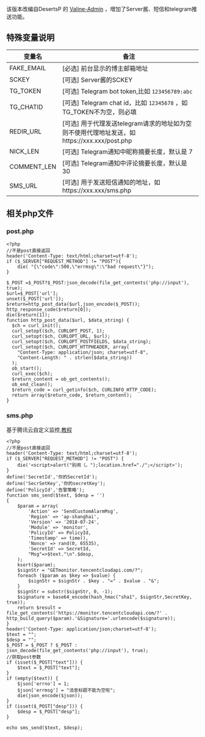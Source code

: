 该版本改编自DesertsP 的 [Valine-Admin](https://github.com/DesertsP/Valine-Admin) ，增加了Server酱、短信和telegram推送功能。

## 特殊变量说明

| 变量名 | 备注 |
| ------------ | ------------ |
| FAKE_EMAIL | [必选] 前台显示的博主邮箱地址 |
| SCKEY | [可选] Server酱的SCKEY |
| TG_TOKEN | [可选] Telegram bot token,比如 `123456789:abc` |
| TG_CHATID | [可选] Telegram chat id，比如 `12345678` ，如TG_TOKEN不为空，则必填|
| REDIR_URL | [可选] 用于代理发送telegram请求的地址如为空则不使用代理地址发送，如https://xxx.xxx/post.php|
| NICK_LEN | [可选] Telegram通知中昵称摘要长度，默认是 7 |
| COMMENT_LEN | [可选] Telegram通知中评论摘要长度，默认是 30 |
| SMS_URL | [可选] 用于发送短信通知的地址，如https://xxx.xxx/sms.php|

## 相关php文件
### post.php
```
<?php
//不是post直接返回
header('Content-Type: text/html;charset=utf-8');
if ($_SERVER["REQUEST_METHOD"] != "POST"){
    die( "{\"code\":500,\"errmsg\":\"bad request\"}");
}

$_POST =$_POST?$_POST:json_decode(file_get_contents('php://input'), true);
$url=$_POST['url'];
unset($_POST['url']);
$return=http_post_data($url,json_encode($_POST));
http_response_code($return[0]);
die($return[1]);
function http_post_data($url, $data_string) {
  $ch = curl_init();
  curl_setopt($ch, CURLOPT_POST, 1);
  curl_setopt($ch, CURLOPT_URL, $url);
  curl_setopt($ch, CURLOPT_POSTFIELDS, $data_string);
  curl_setopt($ch, CURLOPT_HTTPHEADER, array(
    "Content-Type: application/json; charset=utf-8",
    "Content-Length: " . strlen($data_string))
  );
  ob_start();
  curl_exec($ch);
  $return_content = ob_get_contents();
  ob_end_clean();
  $return_code = curl_getinfo($ch, CURLINFO_HTTP_CODE);
  return array($return_code, $return_content);
}
```

### sms.php
基于腾讯云自定义监控,[教程](https://ifking.cn/p/312.html)
```
<?php
//不是post直接返回
header('Content-Type: text/html;charset=utf-8');
if ($_SERVER["REQUEST_METHOD"] != "POST") {
    die('<script>alert("别闹（。");location.href="./";</script>');
}
define('SecretId','你的SecretId');
define('SecrSetKey','你的secretKey');
define('PolicyId','告警策略');
function sms_send($text, $desp = '')
{
    $param = array(
        'Action' => 'SendCustomAlarmMsg',
        'Region' => 'ap-shanghai',
        'Version' => '2018-07-24',
        'Module' => 'monitor',
        'PolicyId' => PolicyId,
        'Timestamp' => time(),
        'Nonce' => rand(0, 65535),
        'SecretId' => SecretId,
        "Msg"=>$text."\n".$desp,
    );
    ksort($param);
    $signStr = "GETmonitor.tencentcloudapi.com/?";
    foreach ($param as $key => $value) {
        $signStr = $signStr . $key . "=" . $value . "&";
    }
    $signStr = substr($signStr, 0, -1);
    $signature = base64_encode(hash_hmac("sha1", $signStr,SecretKey, true));
    return $result = file_get_contents('https://monitor.tencentcloudapi.com/?' . http_build_query($param).'&Signature='.urlencode($signature));
}
header('Content-Type: application/json;charset=utf-8');
$text = "";
$desp = "";
$_POST = $_POST ? $_POST : json_decode(file_get_contents('php://input'), true);
//获取post参数
if (isset($_POST["text"])) {
    $text = $_POST["text"];
}
if (empty($text)) {
    $json['errno'] = 1;
    $json['errmsg'] = "消息标题不能为空啦";
    die(json_encode($json));
}
if (isset($_POST["desp"])) {
    $desp = $_POST["desp"];
}

echo sms_send($text, $desp);
```
